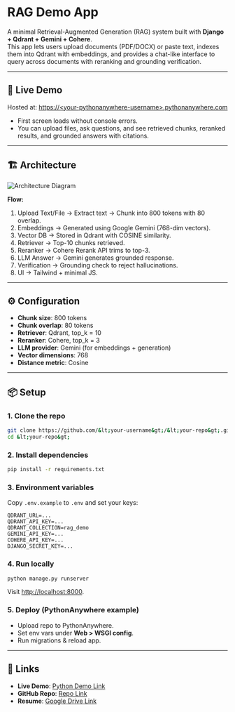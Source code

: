 # RAG Demo App

A minimal Retrieval-Augmented Generation (RAG) system built with **Django + Qdrant + Gemini + Cohere**.  
This app lets users upload documents (PDF/DOCX) or paste text, indexes them into Qdrant with embeddings, and provides a chat-like interface to query across documents with reranking and grounding verification.

---

## 🚀 Live Demo

Hosted at: [https://&lt;your-pythonanywhere-username&gt;.pythonanywhere.com](https://&lt;your-pythonanywhere-username&gt;.pythonanywhere.com)

- First screen loads without console errors.  
- You can upload files, ask questions, and see retrieved chunks, reranked results, and grounded answers with citations.

---

## 🏗️ Architecture

![Architecture Diagram](docs/architecture.png)

**Flow:**

1. Upload Text/File → Extract text → Chunk into 800 tokens with 80 overlap.
2. Embeddings → Generated using Google Gemini (768-dim vectors).  
3. Vector DB → Stored in Qdrant with COSINE similarity.  
4. Retriever → Top-10 chunks retrieved.  
5. Reranker → Cohere Rerank API trims to top-3.  
6. LLM Answer → Gemini generates grounded response.  
7. Verification → Grounding check to reject hallucinations.  
8. UI → Tailwind + minimal JS.

---

## ⚙️ Configuration

- **Chunk size**: 800 tokens  
- **Chunk overlap**: 80 tokens  
- **Retriever**: Qdrant, top_k = 10  
- **Reranker**: Cohere, top_k = 3  
- **LLM provider**: Gemini (for embeddings + generation)  
- **Vector dimensions**: 768  
- **Distance metric**: Cosine  

---

## 📦 Setup

### 1. Clone the repo

```bash
git clone https://github.com/&lt;your-username&gt;/&lt;your-repo&gt;.git
cd &lt;your-repo&gt;
```

### 2. Install dependencies

```bash
pip install -r requirements.txt
```

### 3. Environment variables

Copy `.env.example` to `.env` and set your keys:

```env
QDRANT_URL=...
QDRANT_API_KEY=...
QDRANT_COLLECTION=rag_demo
GEMINI_API_KEY=...
COHERE_API_KEY=...
DJANGO_SECRET_KEY=...
```

### 4. Run locally

```bash
python manage.py runserver
```

Visit [http://localhost:8000](http://localhost:8000).

### 5. Deploy (PythonAnywhere example)

- Upload repo to PythonAnywhere.
- Set env vars under **Web &gt; WSGI config**.
- Run migrations & reload app.

---

## 📎 Links

- **Live Demo**: [Python Demo Link](sparshsahu.pythonanywhere.com)
- **GitHub Repo**: [Repo Link](https://github.com/Sparshcodies/RAG_Retriever.git)
- **Resume**: [Google Drive Link](https://drive.google.com/file/d/1mPGwlS4fyLZ_zW5LePxdP9hEo3SaRsYc/view?usp=sharing)
